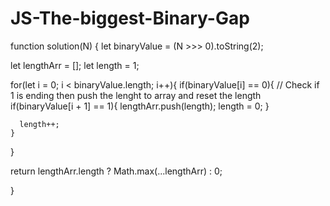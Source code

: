 # JS-The-biggest-Binary-Gap
function solution(N) {
  let binaryValue = (N >>> 0).toString(2);

  let lengthArr = [];
  let length = 1;

  for(let i = 0; i < binaryValue.length; i++){
    if(binaryValue[i] == 0){
      // Check if 1 is ending then push the lenght to array and reset the length
      if(binaryValue[i + 1] == 1){
        lengthArr.push(length);
        length = 0;
      }

      length++;
    }
  }

  return lengthArr.length ? Math.max(...lengthArr) : 0;

}
